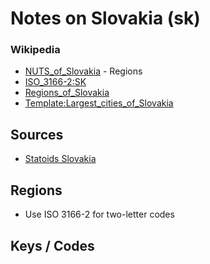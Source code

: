 # Notes on Slovakia (sk)



### Wikipedia

- [NUTS_of_Slovakia](http://en.wikipedia.org/wiki/NUTS_of_Slovakia) - Regions
- [ISO_3166-2:SK](http://en.wikipedia.org/wiki/ISO_3166-2:SK)
- [Regions_of_Slovakia](http://en.wikipedia.org/wiki/Regions_of_Slovakia)
- [Template:Largest_cities_of_Slovakia](http://en.wikipedia.org/wiki/Template:Largest_cities_of_Slovakia)

## Sources

- [Statoids Slovakia](http://www.statoids.com/usk.html)


## Regions

- Use ISO 3166-2 for two-letter codes

## Keys / Codes
